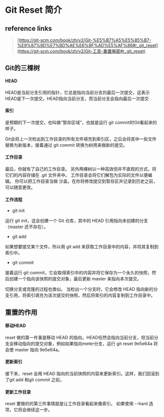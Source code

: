 # Git Reset 简介

## reference links

>  [https://git-scm.com/book/zh/v2/Git-%E5%B7%A5%E5%85%B7-%E9%87%8D%E7%BD%AE%E6%8F%AD%E5%AF%86#r_git_reset](https://git-scm.com/book/zh/v2/Git-工具-重置揭密#r_git_reset) 

 

## Git的三棵树

####  HEAD

HEAD是当前分支引用的指针，它总是指向当前分支的最后一次提交，这表示HEAD是下一次提交，HEAD指向当前分支，而当前分支会指向最后一次提交

#### 索引

是预期的下一次提交，也叫做“暂存区域”，也就是运行 git commit时Git看起来的样子。

Git会将上一次检出到工作目录的所有文件填充到索引区，之后会将其中一些文件替换为新版本，接着通过 git commit 转换为树用来做新的提交。

#### 工作目录

最后，你就有了自己的工作目录。 另外两棵树以一种高效但并不直观的方式，将它们的内容存储在 .git 文件夹中。 工作目录会将它们解包为实际的文件以便编辑。 你可以把工作目录当做 沙盒。在你将修改提交到暂存区并记录到历史之前，可以随意更改。

#### 工作流程

- git init

运行 git init，这会创建一个 Git 仓库，其中的 HEAD 引用指向未创建的分支（master 还不存在）。

- git add

如果想要提交某个文件，所以用 git add 来获取工作目录中的内容，并将其复制到索引中。

- git commit

接着运行 git commit，它会取得索引中的内容并将它保存为一个永久的快照，然后创建一个指向该快照的提交对象，最后更新 master 来指向本次提交。

切换分支或克隆的过程也类似。 当检出一个分支时，它会修改 HEAD 指向新的分支引用，将索引填充为该次提交的快照，然后将索引的内容复制到工作目录中。

## 重置的作用

#### 移动HEAD

reset 做的第一件事是移动 HEAD 的指向，HEAD任然会指向当前分支，但当前分支会移动指向的提交对象，例如如果指向meter分支，运行 git reset 9e5e64a 将会使 master 指向 9e5e64a。

#### 更新索引

接下来，reset 会用 HEAD 指向的当前快照的内容来更新索引。这样，我们回滚到了git add 和git commit 之前。

#### 更新工作目录

reset 要做的的第三件事情就是让工作目录看起来像索引。 如果使用 --hard 选项，它将会继续这一步。